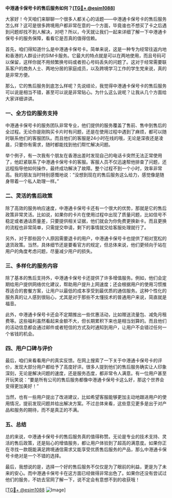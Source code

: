 **中港通卡保号卡的售后服务如何？[[TG💪+ @esim1088](https://t.me/s/esim1088)]**

大家好！今天咱们来聊聊一个很多人都关心的话题——中港通卡保号卡的售后服务怎么样？这可是很多跨境用户都非常在意的一个方面，毕竟谁也不想买了卡之后遇到问题却找不到人解决，对吧？所以，今天就让我们一起来详细了解一下中港通卡保号卡的服务保障，看看它是否真的值得信赖。

首先，咱们得知道什么是中港通卡保号卡。简单来说，这是一种专为经常往返内地和香港的人群设计的SIM卡服务。它最大的特点就是可以在两地使用，而且号码可以保留，这样你就不用频繁换号码或者担心号码丢失的问题了。这对于经常需要联系客户的商务人士、两地分居的家庭成员，以及跨境学习工作的学生党来说，真的是非常方便。

那么，它的售后服务到底怎么样呢？先说结论，我觉得中港通卡保号卡的售后服务可以说是相当不错，甚至可以说是非常贴心。为什么这么说呢？让我从几个方面给大家详细讲讲。

### **一、全方位的服务支持**

中港通卡保号卡的服务团队非常专业，他们提供的服务覆盖了售前、售中到售后的全过程。无论你是刚购买卡片时有问题，还是在使用过程中遇到了麻烦，都可以随时联系他们的客服团队。而且他们的客服是24小时在线的哦，无论是深夜还是凌晨，只要你有需求，随时都能找到他们帮忙解决问题。

举个例子，有一次我有个朋友在香港出差时发现自己的电话卡突然无法正常使用了，他赶紧联系了中港通卡保号卡的客服。客服人员不仅迅速帮他排查了问题，还远程指导他如何操作，最终成功解决了故障。整个过程不到一个小时，效率非常高。我的朋友当时特别感慨地说：“没想到现在的售后服务这么给力，感觉像是随身带着一个私人助理一样。”

### **二、灵活的售后政策**

除了高效的服务响应速度，中港通卡保号卡还有一个很大的优势，那就是它的售后政策非常灵活。比如说，如果你的卡片在使用过程中出现了质量问题，比如信号不稳定或者通话质量差，只要提供相关证据，他们就会为你免费更换新卡。而且更换的流程也非常简单，只需提交申请，剩下的事情就交给客服处理就行了。

另外，对于那些因个人原因需要退卡的用户，中港通卡保号卡也提供了相对宽松的退货政策。当然，具体细节还是要看官方的规定，但总体来说，他们更倾向于站在用户的角度考虑问题，尽量减少用户的损失。

### **三、多样化的服务内容**

除了基本的售后支持外，中港通卡保号卡还提供了许多增值服务。例如，他们会定期给用户提供网络优化建议，帮助用户提升上网速度；还会根据用户的使用习惯推荐适合的套餐方案，让用户以最低的成本享受到最优质的通信服务。这种个性化的服务真的让人感到很贴心，尤其是对于那些不太懂技术的普通用户来说，简直就是福音。

此外，中港通卡保号卡还会不定期推出一些优惠活动，比如赠送流量包、减免月租费等。这些福利虽然看起来金额不大，但长期累积下来也是相当划算的。而且他们的活动信息都会通过邮件或者短信的方式及时通知到用户，让用户不会错过任何一个省钱的机会。

### **四、用户口碑与评价**

最后，咱们来看看用户的真实反馈。在网上搜索了一下关于中港通卡保号卡的评价，发现大部分用户都给予了高度好评。很多人提到他们的售后服务确实让人印象深刻，无论是解决问题的速度，还是服务态度，都非常令人满意。有一位用户甚至开玩笑说：“要是所有公司的售后服务都像中港通卡保号卡这么好，那这个世界会变得更加美好！”

当然，也有一些用户提出了改进建议，比如希望客服能够更加主动地跟进用户的使用情况，提前发现问题并给出解决方案。不过总体来看，这些意见更多是出于对产品和服务的期待，而不是真正的不满。

### **五、总结**

总的来说，中港通卡保号卡的售后服务真的值得称赞。无论是专业的技术支持、灵活的售后政策，还是贴心的增值服务，都让用户体验到了超高的满意度。如果你正在寻找一款既能满足跨境通信需求又能享受优质售后服务的产品，那么中港通卡保号卡绝对是一个不错的选择。

最后，我想说的是，选择一个好的售后服务不仅仅是为了眼前的利益，更是为了未来的安心。而中港通卡保号卡在这方面已经做得非常出色了。如果你还没有尝试过他们的服务，不妨去官网了解一下，说不定会有意想不到的收获哦！

[[TG💪+ @esim1088](https://t.me/s/esim1088) ![Image](https://i.postimg.cc/4NQfJmqS/Snipaste-2025-05-13-00-14-12.png)]